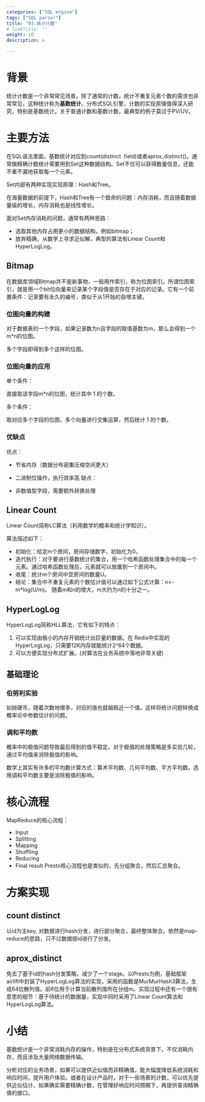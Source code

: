 ```yaml
---
categories: ["SQL engine"]
tags: ["SQL parser"]
title: "03.统计计数"
# linkTitle: ""
weight: 10
description: >

---
```




# 背景

统计计数是一个非常常见场景。除了通常的计数，统计不重复元素个数的需求也非常常见，这种统计称为**基数统计**。分布式SQL引擎，计数的实现原理值得深入研究，特别是基数统计。关于普通计数和基数计数，最典型的例子莫过于PV/UV。

# 主要方法

在SQL语法里面，基数统计对应到count(distinct  field)或者aprox_distinct()。通常做精确计数统计需要用到Set这种数据结构。Set不仅可以获得数量信息，还能不重不漏地获取每一个元素。

Set内部有两种实现实现原理：Hash和Tree。

在海量数据的前提下，Hash和Tree有一个致命的问题：内存消耗，而且随着数据量级的增长，内存消耗也是线性增长。

面对Set内存消耗的问题，通常有两种思路：

* 选取其他内存占用更小的数据结构，例如bitmap；
* 放弃精确，从数学上寻求近似解，典型的算法有Linear Count和HyperLogLog。
## Bitmap

在数据库领域Bitmap并不是新事物，一般用作索引，称为位图索引。所谓位图索引，就是用一个bit位向量来记录某个字段值是否存在于对应的记录。它有一个前置条件：记录要有永久的编号，类似于从1开始的自增主键。

### 位图向量的构建

对于数据表的一个字段，如果记录数为n且字段的取值基数为m，那么会得到一个m*n的位图。

多个字段即得到多个这样的位图。

### 位图向量的应用

单个条件：

直接取该字段m*n的位图，统计其中 1 的个数。

多个条件：

取对应多个字段的位图，多个向量进行交集运算，然后统计 1 的个数。

### 优缺点

优点：

* 节省内存（数据分布密集压缩空间更大）
* 二进制位操作，执行效率高
缺点：

* 非数值型字段，需要额外转换处理
## Linear Count

Linear Count简称LC算法（利用数学的概率和统计学知识）。 

算法描述如下：

* 初始化：给定m个房间，房间存储数字，初始化为0。
* 迭代执行：对于要进行基数统计的集合，用一个哈希函数处理集合中的每一个元素。通过哈希函数处理后，元素就可以放置到一个房间中。
* 收尾：统计m个房间中空房间的数量U。
* 结论：集合中不重复元素的个数估计值可以通过如下公式计算：n=-m*log(U/m)。
随着m和n的增大，m大约为n的十分之一。

## HyperLogLog

HyperLogLog简称HLL算法，它有如下的特点：

1. 可以实现由极小的内存开销统计出巨量的数据。在 Redis中实现的HyperLogLog，只需要12K内存就能统计2^64个数据。
2. 可以方便实现分布式扩展。(对算法在业务系统中落地非常关键)
## 基础理论

### 伯努利实验

如抛硬币，随着次数地增多，对应的值也就越趋近一个值。这样将统计问题转换成概率论中参数估计的问题。

### 调和平均数

概率中的极值问题导致最后得到的值不稳定。对于极值的处理策略是多实验几轮，通过平均值来消除极值的影响。

数学上其实有许多的平均数计算方式：算术平均数、几何平均数、平方平均数。选用调和平均数主要是消除极值的影响。

# 核心流程

MapReduce的核心流程：

* Input
* Splitting
* Mapping
* Shuffling
* Reducing
* Final result
Presto核心流程也是类似的，先分组聚合，然后汇总聚合。

# 方案实现

## **count distinct**

以id为主key, 对数据进行hash分发，进行部分聚合，最终整体聚合。依然是map-reduce的思路，只不过数据按id进行了分发。

## **aprox_distinct**

免去了基于id的hash分发策略，减少了一个stage。以Presto为例，基础框架airlift中封装了HyperLogLog算法的实现，采用的函数是MurMurHash3算法，生成64位散列值。前6位用于计算当前散列值所在分组m。实现过程中还有一个很有意思的细节：基于待统计的数据量，实现中同时采用了Linear Count算法和HyperLogLog算法。

# 小结

基数统计是一个非常消耗内存的操作，特别是在分布式系统背景下，不仅消耗内存，而且涉及大量网络数据传输。

分析对应的业务场景，如果可以提供近似值而非精确值，能大幅度降低系统消耗和响应时间，提升用户体验。或者在设计产品时，对于一些场景的计数，可以优先提供近似估计，如果确实需要精确计数，在管理好响应时间预期下，再提供查询精确值的接口。


